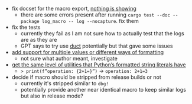 - fix docset for the macro export, [nothing is showing](https://docs.rs/log_macro/latest/log_macro/macro.log.html)
  - there are some errors present after running `cargo test --doc --package log_macro -- log --nocapture`. fix them
- fix the tests
  - currently they fail as I am not sure how to actually test that the logs are as they are
  - GPT says to try use [duct](https://crates.io/crates/duct) potentially but that gave some issues
- [add support for multiple values or different ways of formatting](https://www.reddit.com/r/rust/comments/15wd5u6/comment/jx074g9/?utm_source=share&utm_medium=web2x&context=3)
  - not sure what author meant, investigate
- [get the same level of utilities that Python’s formatted string literals have](https://www.reddit.com/r/rust/comments/15wd5u6/comment/jx109os/?utm_source=share&utm_medium=web2x&context=3)
  - `> print(f”operation: {2+1=}”)` -> `operation: 2+1=3`
- decide if macro should be stripped from release builds or not
  - currently it's stripped similar to `dbg!`
  - potentially provide another near identical macro to keep similar logs but also in release mode?
